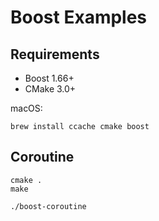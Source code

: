 # Boost Examples

## Requirements

- Boost 1.66+
- CMake 3.0+

macOS:

```
brew install ccache cmake boost
```

## Coroutine

```
cmake .
make
```

```
./boost-coroutine
```

